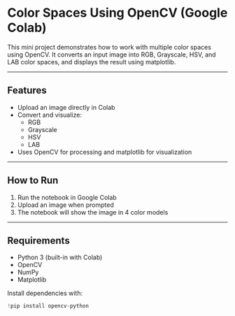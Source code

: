 # Color Spaces Using OpenCV (Google Colab)

This mini project demonstrates how to work with multiple color spaces using OpenCV. It converts an input image into RGB, Grayscale, HSV, and LAB color spaces, and displays the result using matplotlib.

---

## Features

- Upload an image directly in Colab
- Convert and visualize:
  - RGB
  - Grayscale
  - HSV
  - LAB
- Uses OpenCV for processing and matplotlib for visualization

---

## How to Run

1. Run the notebook in Google Colab
2. Upload an image when prompted
3. The notebook will show the image in 4 color models

---

## Requirements

- Python 3 (built-in with Colab)
- OpenCV
- NumPy
- Matplotlib

Install dependencies with:

```python
!pip install opencv-python
